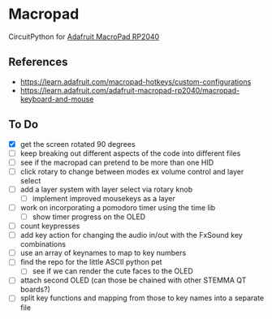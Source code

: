 # Macropad
CircuitPython for [Adafruit MacroPad RP2040](https://www.adafruit.com/product/5128)

## References
- https://learn.adafruit.com/macropad-hotkeys/custom-configurations
- https://learn.adafruit.com/adafruit-macropad-rp2040/macropad-keyboard-and-mouse

## To Do
- [x] get the screen rotated 90 degrees
- [ ] keep breaking out different aspects of the code into different files
- [ ] see if the macropad can pretend to be more than one HID
- [ ] click rotary to change between modes
    ex volume control and layer select
- [ ] add a layer system with layer select via rotary knob
    - [ ] implement improved mousekeys as a layer
- [ ] work on incorporating a pomodoro timer using the time lib
    - [ ] show timer progress on the OLED
- [ ] count keypresses
- [ ] add key action for changing the audio in/out
    with the FxSound key combinations
- [ ] use an array of keynames to map to key numbers
- [ ] find the repo for the little ASCII python pet
    - [ ] see if we can render the cute faces to the OLED
- [ ] attach second OLED (can those be chained with other STEMMA QT boards?)
- [ ] split key functions and mapping from those to key names into a separate file
